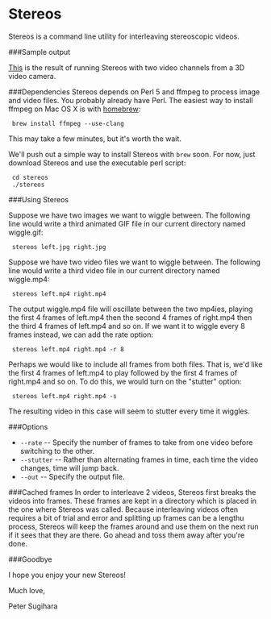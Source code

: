 Stereos
=======

Stereos is a command line utility for interleaving stereoscopic videos.

###Sample output

[This](http://youtu.be/q0Vo1ujwRlg) is the result of running Stereos with two video channels from a 3D video camera.

###Dependencies
Stereos depends on Perl 5 and ffmpeg to process image and video files. You probably already have Perl. The easiest way to install ffmpeg on Mac OS X is with [homebrew](http://mxcl.github.com/homebrew/):

     brew install ffmpeg --use-clang
	
This may take a few minutes, but it's worth the wait.

We'll push out a simple way to install Stereos with `brew` soon. For now, just download Stereos and use the executable perl script:

     cd stereos
     ./stereos

###Using Stereos

Suppose we have two images we want to wiggle between. The following line would write a third animated GIF file in our current directory named wiggle.gif:
      stereos left.jpg right.jpgSuppose we have two video files we want to wiggle between. The 
following line would write a third video file in our current directory named wiggle.mp4:     stereos left.mp4 right.mp4The output wiggle.mp4 file will oscillate between the two mp4ies, playing the first 4 frames of left.mp4 then the second 4 frames of right.mp4 then the third 4 frames of left.mp4 and so on. If we want it to wiggle every 8 frames instead, we can add the rate option:     stereos left.mp4 right.mp4 -r 8Perhaps we would like to include all frames from both files. That is, we'd like the first 4 frames of left.mp4 to play followed by the first 4 frames of right.mp4 and so on. To do this, we would turn on the "stutter" option:     stereos left.mp4 right.mp4 -sThe resulting video in this case will seem to stutter every time it wiggles.
###Options
* `--rate` -- Specify the number of frames to take from one video before switching to the other.* `--stutter` -- Rather than alternating frames in time, each time the video changes, time will jump back.* `--out` -- Specify the output file.


###Cached frames
In order to interleave 2 videos, Stereos first breaks the videos into frames. These frames are kept in a directory which is placed in the one where Stereos was called. Because interleaving videos often requires a bit of trial and error and splitting up frames can be a lengthu process, Stereos will keep the frames around and use them on the next run if it sees that they are there. Go ahead and toss them away after you're done.
###GoodbyeI hope you enjoy your new Stereos!
Much love,
Peter Sugihara